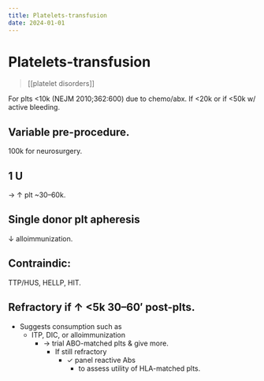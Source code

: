 ```yaml
---
title: Platelets-transfusion
date: 2024-01-01
---
```

# Platelets-transfusion

> [[platelet disorders]]

For plts <10k (NEJM 2010;362:600) due to chemo/abx.
If <20k or if <50k w/ active bleeding.

## Variable pre-procedure.
100k for neurosurgery.

## 1 U
→ ↑ plt ~30–60k.

## Single donor plt apheresis
↓ alloimmunization.

## Contraindic:
TTP/HUS, HELLP, HIT.

## Refractory if ↑ <5k 30–60′ post-plts.
* Suggests consumption such as
	* ITP, DIC, or alloimmunization
		* → trial ABO-matched plts & give more.
			* If still refractory
				* ✓ panel reactive Abs
					* to assess utility of HLA-matched plts.
